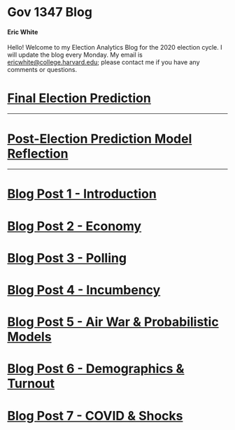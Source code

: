 # Gov 1347 Blog

#### Eric White

Hello! Welcome to my Election Analytics Blog for the 2020 election cycle. I will update the blog every Monday. My email is ericwhite@college.harvard.edu; please contact me if you have any comments or questions.

# [Final Election Prediction](final/finalpred.html)

---

# [Post-Election Prediction Model Reflection](posts/reflection.html)

---

# [Blog Post 1 - Introduction](posts/blog1.html)

# [Blog Post 2 - Economy](posts/blog2.html)

# [Blog Post 3 - Polling](posts/blog3.html)

# [Blog Post 4 - Incumbency](posts/blog4.html)

# [Blog Post 5 - Air War & Probabilistic Models](posts/blog5.html)

# [Blog Post 6 - Demographics & Turnout](posts/blog6.html)

# [Blog Post 7 - COVID & Shocks](posts/blog7.html)

